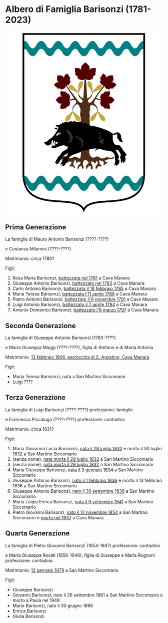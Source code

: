 # Albero di Famiglia Barisonzi (1781-2023)

![Scudo araldico di fantasia. Autore: Marcello Barisonzi](images/Barisonzi_crest.svg)

## Prima Generazione

La famiglia di Mauro Antonio Barisonzi (????-????)

e Costanza Milanesi (????-????)

Matrimonio: circa 1780?

Figli:

1. Rosa Maria Barisonzi, [battezzata nel 1781](./battesimo/cava_manara/rosa_maria_barisonzi_1781.jpg) a Cava Manara
2. Giuseppe Antonio Barisonzi, [battezzato nel 1783](./battesimo/cava_manara/giuseppe_antonio_barisonzi_1783.jpg) a Cava Manara
3. Carlo Antonio Barisonzi, [battezzato il 18 febbraio 1785](./battesimo/cava_manara/carlo_antonio_barisonzi_1785.jpg) a Cava Manara
4. Maria Teresa Barisonzi, [battezzata l'11 aprile 1788](./battesimo/cava_manara/maria_teresa_barisonzi_1788.jpg) a Cava Manara
5. Pietro Antonio Barisonzi, [battezzato il 9 novembre 1791](./battesimo/cava_manara/pietro_antonio_barisonzi_1791.jpg) a Cava Manara
6. Luigi Antonio Barisonzi, [battezzato il 7 aprile 1794](./battesimo/cava_manara/luigi_antonio_barisonzi_1794.jpg) a Cava Manara
7. Antonio Domenico Barisonzi, [battezzato l'8 marzo 1797](./battesimo/cava_manara/antonio_domenico_barisonzi_1797.jpg) a Cava Manara

## Seconda Generazione

La famiglia di Giuseppe Antonio Barisonzi (1783-????)

e Maria Giuseppa Maggi (????-????), figlia di Stefano e di Maria Antonia

Matrimonio: [13 febbraio 1806, parrocchia di S. Agostino, Cava Manara](./atti_matrimonio/cava_manara/giuseppe_antonio_barisonzi_maria_giuseppa_maggi_1806.jpg)

Figli:

- Maria Teresa Barisonzi, nata a San Martino Siccomario
- Luigi ????

## Terza Generazione

La famiglia di Luigi Barisonzi (????-????)
professione: famiglio

e Francesca Piccaluga (????-????)
professione: contadina

Matrimonio: circa 1831?

Figli:

1. Maria Giovanna Lucia Barisonzi, [nata il 29 luglio 1832](./battesimo/san_martino_siccomario/maria_giovanna_lucia_barisonzi_1832.jpg) e morta il 30 luglio 1832 a San Martino Siccomario
2. (senza nome), [nata morta il 29 luglio 1832](./battesimo/san_martino_siccomario/maria_giovanna_lucia_barisonzi_1832.jpg) a San Martino Siccomario
3. (senza nome), [nata morta il 29 luglio 1832](./battesimo/san_martino_siccomario/maria_giovanna_lucia_barisonzi_1832.jpg) a San Martino Siccomario
4. Maria Giuseppa Barisonzi, [nata il 3 gennaio 1834](./battesimo/san_martino_siccomario/maria_giuseppa_barisonzi_1834.jpg) a San Martino Siccomario
5. Giuseppe Antonio Barisonzi, [nato il 1 febbraio 1836](./battesimo/san_martino_siccomario/giuseppe_antonio_barisonzi_1836.jpg) e morto il 13 febbraio 1836 a San Martino Siccomario
6. Giuseppe Antonio Barisonzi, [nato il 30 settembre 1838](./battesimo/san_martino_siccomario/giuseppe_antonio_barisonzi_1838.jpg) a San Martino Siccomario
7. Maria Luigia Enrica Barisonzi, [nata il 9 settembre 1841](.battesimo/san_martino_siccomario/maria_luigia_enrica_barisonzi_1841.jpg) a San Martino Siccomario
8. Pietro Giovanni Barisonzi, [nato il 12 novembre 1854](./battesimo/san_martino_siccomario/barisonzi_pietro_giovanni_1854.jpg) a San Martino Siccomario e [morto nel 1937](.camposanto/cava_manara/IMG_20220610_152521523.jpg) a Cava Manara

## Quarta Generazione

La famiglia di Pietro Giovanni Barisonzi (1854-1937)
professione: contadino

e Maria Giuseppa Rovati (1856-1946), figlia di Giuseppe e Maria Rognoni
professione: contadina

Matrimonio: [12 gennaio 1879](./atti_matrimonio/san_martino_siccomario/barisonzi_pietro_giovanni_rovati_maria_giuseppa_1879.jpg) a San Martino Siccomario

Figli:

- Giuseppe Barisonzi
- Giovanni Barisonzi, nato il 26 settembre 1881 a San Martino Siccomario e morto a Pavia nel 1949
- Mario Barisonzi, nato il 30 giugno 1896
- Enrica Barisonzi
- Giulia Barisonzi
